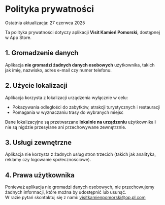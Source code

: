 # Polityka prywatności

Ostatnia aktualizacja: 27 czerwca 2025

Ta polityka prywatności dotyczy aplikacji **Visit Kamień Pomorski**, dostępnej w App Store.

## 1. Gromadzenie danych

Aplikacja **nie gromadzi żadnych danych osobowych** użytkownika, takich jak imię, nazwisko, adres e-mail czy numer telefonu.

## 2. Użycie lokalizacji

Aplikacja korzysta z lokalizacji urządzenia wyłącznie w celu:

- Pokazywania odległości do zabytków, atrakcji turystycznych i restauracji
- Pomagania w wyznaczaniu trasy do wybranych miejsc

Dane lokalizacyjne są przetwarzane **lokalnie na urządzeniu** użytkownika i nie są nigdzie przesyłane ani przechowywane zewnętrznie.

## 3. Usługi zewnętrzne

Aplikacja nie korzysta z żadnych usług stron trzecich (takich jak analityka, reklamy czy logowanie społecznościowe).

## 4. Prawa użytkownika

Ponieważ aplikacja nie gromadzi danych osobowych, nie przechowujemy żadnych informacji, które można by udostępnić lub usunąć.  
W razie pytań skontaktuj się z nami: [visitkamienpomorski@op.pl.com](mailto:visitkamienpomorski@op.pl)
